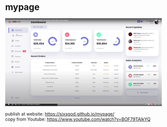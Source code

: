 # mypage
![dash](./images/dash.png)

publish at website: https://sixsgod.github.io/mypage/
<br>
copy from Youtube: https://www.youtube.com/watch?v=BOF79TAIkYQ
